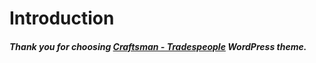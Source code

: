 # Introduction

##### Thank you for choosing [Craftsman - Tradespeople](/craftsman.pebas.rs) WordPress theme.



